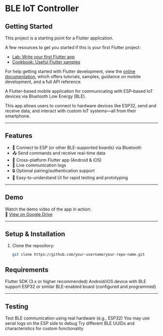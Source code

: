 # BLE IoT Controller

## Getting Started

This project is a starting point for a Flutter application.

A few resources to get you started if this is your first Flutter project:

- [Lab: Write your first Flutter app](https://docs.flutter.dev/get-started/codelab)
- [Cookbook: Useful Flutter samples](https://docs.flutter.dev/cookbook)

For help getting started with Flutter development, view the
[online documentation](https://docs.flutter.dev/), which offers tutorials,
samples, guidance on mobile development, and a full API reference.


A Flutter-based mobile application for communicating with ESP-based IoT devices via Bluetooth Low Energy (BLE).

This app allows users to connect to hardware devices like ESP32, send and receive data, and interact with custom IoT systems—all from their smartphone.

---

## Features

- 🔌 Connect to ESP (or other BLE-supported boards) via Bluetooth
- 📤 Send commands and receive real-time data
- 📱 Cross-platform Flutter app (Android & iOS)
- 💬 Live communication logs
- 🔒 Optional pairing/authentication support
- 🧠 Easy-to-understand UI for rapid testing and prototyping

---

## Demo

Watch the demo video of the app in action:  
📎 [View on Google Drive](https://your-google-drive-link-here)

---

## Setup & Installation

1. Clone the repository:
   ```bash
   git clone https://github.com/your-username/your-repo-name.git


## Requirements
Flutter SDK (3.x or higher recommended)
Android/iOS device with BLE support
ESP32 or similar BLE-enabled board (configured and programmed)


---


## Testing
Test BLE communication using real hardware (e.g., ESP32)
You may use serial logs on the ESP side to debug
Try different BLE UUIDs and characteristics for custom functionality
